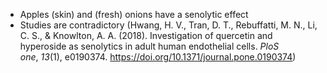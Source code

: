 - Apples (skin) and (fresh) onions have a senolytic effect
- Studies are contradictory (Hwang, H. V., Tran, D. T., Rebuffatti, M. N., Li, C. S., & Knowlton, A. A. (2018). Investigation of quercetin and hyperoside as senolytics in adult human endothelial cells. _PloS one_, _13_(1), e0190374. https://doi.org/10.1371/journal.pone.0190374)